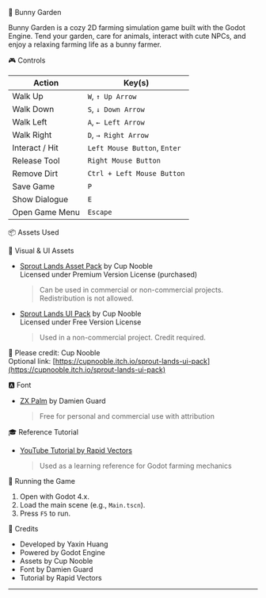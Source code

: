 🐰 Bunny Garden

Bunny Garden is a cozy 2D farming simulation game built with the Godot Engine. Tend your garden, care for animals, interact with cute NPCs, and enjoy a relaxing farming life as a bunny farmer.

🎮 Controls

| Action              | Key(s)                            |
|---------------------|-----------------------------------|
| Walk Up             | `W`, `↑ Up Arrow`                 |
| Walk Down           | `S`, `↓ Down Arrow`               |
| Walk Left           | `A`, `← Left Arrow`               |
| Walk Right          | `D`, `→ Right Arrow`              |
| Interact / Hit      | `Left Mouse Button`, `Enter`      |
| Release Tool        | `Right Mouse Button`              |
| Remove Dirt         | `Ctrl + Left Mouse Button`        |
| Save Game           | `P`                               |
| Show Dialogue       | `E`                               |
| Open Game Menu      | `Escape`                          |

📦 Assets Used

🎨 Visual & UI Assets
- [Sprout Lands Asset Pack](https://cupnooble.itch.io/sprout-lands-asset-pack) by Cup Nooble  
  Licensed under Premium Version License (purchased)  
  > Can be used in commercial or non-commercial projects. Redistribution is not allowed.

- [Sprout Lands UI Pack](https://cupnooble.itch.io/sprout-lands-ui-pack) by Cup Nooble  
  Licensed under Free Version License  
  > Used in a non-commercial project. Credit required.

📌 Please credit: Cup Nooble  
Optional link: [https://cupnooble.itch.io/sprout-lands-ui-pack](https://cupnooble.itch.io/sprout-lands-ui-pack)

🅰️ Font
- [ZX Palm](https://damieng.com/typography/zx-origins/zx-palm/) by Damien Guard  
  > Free for personal and commercial use with attribution

🎓 Reference Tutorial
- [YouTube Tutorial by Rapid Vectors](https://www.youtube.com/watch?v=it0lsREGdmc&t=207s&ab_channel=RapidVectors)  
  > Used as a learning reference for Godot farming mechanics

🚀 Running the Game

1. Open with Godot 4.x.
2. Load the main scene (e.g., `Main.tscn`).
3. Press `F5` to run.

🙏 Credits

- Developed by Yaxin Huang
- Powered by Godot Engine
- Assets by Cup Nooble
- Font by Damien Guard
- Tutorial by Rapid Vectors

---

